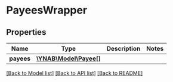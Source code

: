 # PayeesWrapper

## Properties
Name | Type | Description | Notes
------------ | ------------- | ------------- | -------------
**payees** | [**\YNAB\Model\Payee[]**](Payee.md) |  | 

[[Back to Model list]](../README.md#documentation-for-models) [[Back to API list]](../README.md#documentation-for-api-endpoints) [[Back to README]](../README.md)


